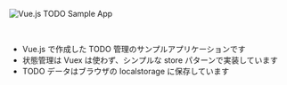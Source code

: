 ![Vue.js TODO Sample App](https://i.gyazo.com/84731c8a6b75772a904155276a81a42a.gif)

<br />

- Vue.js で作成した TODO 管理のサンプルアプリケーションです
- 状態管理は Vuex は使わず、シンプルな store パターンで実装しています
- TODO データはブラウザの localstorage に保存しています
